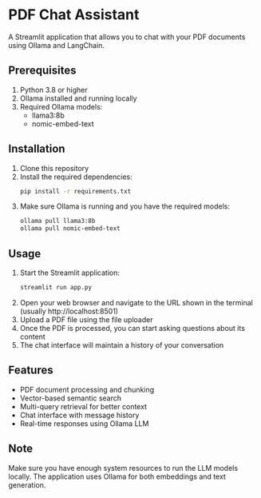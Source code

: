 # PDF Chat Assistant

A Streamlit application that allows you to chat with your PDF documents using Ollama and LangChain.

## Prerequisites

1. Python 3.8 or higher
2. Ollama installed and running locally
3. Required Ollama models:
   - llama3:8b
   - nomic-embed-text

## Installation

1. Clone this repository
2. Install the required dependencies:
   ```bash
   pip install -r requirements.txt
   ```
3. Make sure Ollama is running and you have the required models:
   ```bash
   ollama pull llama3:8b
   ollama pull nomic-embed-text
   ```

## Usage

1. Start the Streamlit application:
   ```bash
   streamlit run app.py
   ```
2. Open your web browser and navigate to the URL shown in the terminal (usually http://localhost:8501)
3. Upload a PDF file using the file uploader
4. Once the PDF is processed, you can start asking questions about its content
5. The chat interface will maintain a history of your conversation

## Features

- PDF document processing and chunking
- Vector-based semantic search
- Multi-query retrieval for better context
- Chat interface with message history
- Real-time responses using Ollama LLM

## Note

Make sure you have enough system resources to run the LLM models locally. The application uses Ollama for both embeddings and text generation.
